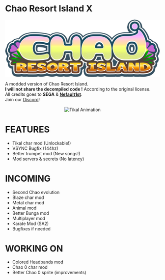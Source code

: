 # Chao Resort Island X
<div style="text-align:center"><img align="center" alt="Logo" src="src/patch_resources/Logo/sprCWLogo_Rz.png" /></div>

A modded version of Chao Resort Island.  
**I will not share the decompiled code !** According to the original license.  
All credits goes to **SEGA** & **[Nefault1st](https://twitter.com/nefault1st)**.  
Join our [Discord](https://discord.gg/vmxGht3yqe)!  

<div style="text-align:center"><img align="center" alt="Tikal Animation" src="tikal.gif" /></div>


# FEATURES
- Tikal char mod (Unlockable!)
- VSYNC Bugfix (144hz)
- Better trumpet mod (New songs!)
- Mod servers & secrets (No latency)

# INCOMING
- Second Chao evolution
- Blaze char mod
- Metal char mod
- Animal mod
- Better Bunga mod
- Multiplayer mod
- Karate Mod (SA2)
- Bugfixes if needed

# WORKING ON
- Colored Headbands mod
- Chao 0 char mod
- Better Chao 0 sprite (improvements)
